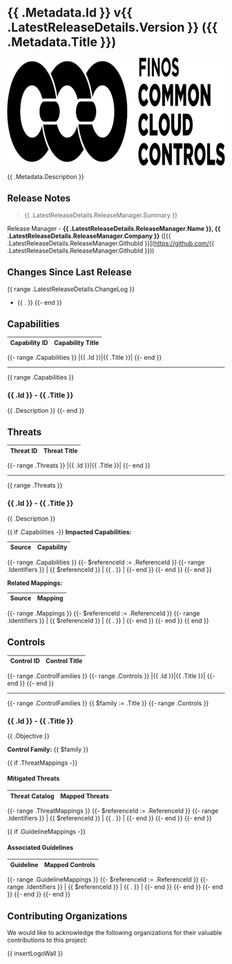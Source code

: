 <!-- markdownlint-disable -->
# {{ .Metadata.Id }} v{{ .LatestReleaseDetails.Version }} ({{ .Metadata.Title }})

<img height="250px" src="https://raw.githubusercontent.com/finos/branding/882d52260eb9b85a4097db38b09a52ea9bb68734/project-logos/active-project-logos/Common%20Cloud%20Controls%20Logo/Horizontal/2023_FinosCCC_Horizontal_BLK.svg" alt="CCC Logo"/>

{{ .Metadata.Description }}

## Release Notes

> {{ .LatestReleaseDetails.ReleaseManager.Summary }}

Release Manager - **{{ .LatestReleaseDetails.ReleaseManager.Name }}, {{ .LatestReleaseDetails.ReleaseManager.Company }}** ([{{ .LatestReleaseDetails.ReleaseManager.GithubId }}](https://github.com/{{ .LatestReleaseDetails.ReleaseManager.GithubId }}))

## Changes Since Last Release
{{ range .LatestReleaseDetails.ChangeLog }}
- {{ . }}
{{- end }}

## Capabilities

|Capability ID|Capability Title|
|----|----|
{{- range .Capabilities }}
|{{ .Id }}|{{ .Title }}|
{{- end }}

---
{{ range .Capabilities }}
### {{ .Id }} - {{ .Title }}

{{ .Description }}
{{- end }}

## Threats

|Threat ID|Threat Title|
|----|----|
{{- range .Threats }}
|{{ .Id }}|{{ .Title }}|
{{- end }}

---
{{ range .Threats }}
### {{ .Id }} - {{ .Title }}

{{ .Description }}

{{ if .Capabilities -}}
**Impacted Capabilities:**

| Source | Capability |
| --- | --- |
{{- range .Capabilities }}
  {{- $referenceId := .ReferenceId }}
  {{- range .Identifiers }}
| {{ $referenceId }} | {{ . }} |
  {{- end }}
{{- end }}
{{- end }}

**Related Mappings:**

| Source | Mapping |
| --- | --- |
{{- range .Mappings }}
  {{- $referenceId := .ReferenceId }}
  {{- range .Identifiers }}
| {{ $referenceId }} | {{ . }} |
  {{- end }}
{{- end }}
{{ end }}

## Controls

|Control ID|Control Title|
|----|----|
{{- range .ControlFamilies }}
{{- range .Controls }}
|{{ .Id }}|{{ .Title }}|
{{- end }}
{{- end }}

---

{{- range .ControlFamilies }}
{{ $family := .Title }}
{{- range .Controls }}

### {{ .Id }} - {{ .Title }}

{{ .Objective }}

**Control Family:** {{ $family }}

{{ if .ThreatMappings -}}
#### Mitigated Threats

| Threat Catalog | Mapped Threats |
| --- | --- |
{{- range .ThreatMappings }}
  {{- $referenceId := .ReferenceId }}
  {{- range .Identifiers }}
| {{ $referenceId }} | {{ . }} |
  {{- end }}
{{- end }}
{{- end }}

{{ if .GuidelineMappings -}}
#### Associated Guidelines

| Guideline | Mapped Controls |
| --- | --- |
{{- range .GuidelineMappings }}
  {{- $referenceId := .ReferenceId }}
  {{- range .Identifiers }}
| {{ $referenceId }} | {{ . }} |
  {{- end }}
{{- end }}
{{- end }}
{{- end }}
{{- end }}

## Contributing Organizations

We would like to acknowledge the following organizations for their valuable contributions to this project:

{{ insertLogoWall }}
<!-- markdownlint-enable -->
